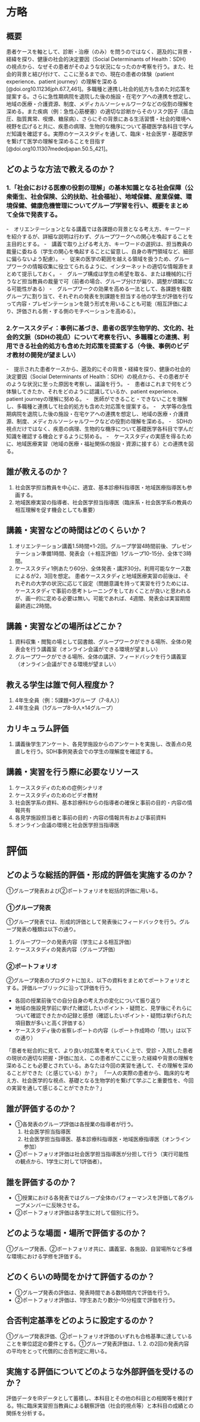

# 方略

## 概要

患者ケースを軸として、診断・治療（のみ）を問うのではなく、遡及的に背景・経緯を探り、健康の社会的決定要因（Social Determinants of Health：SDH）の視点から、なぜその患者がそのような状況になったのか考察を行う。また、社会的背景と結び付けて、ここに至るまでの、現在の患者の体験（patient experience、patient journey）の理解を深める[@doi.org10.11236jph.67.7_461]。多職種と連携し社会的処方も含めた対応策を提案する。さらに急性期病院を退院した後の施設・在宅ケアへの連携を想定し、地域の医療・介護資源、制度、メディカルソーシャルワークなどの役割の理解を深める。また疾病（例：急性心筋梗塞）の適切な診断からそのリスク因子（高血圧、脂質異常、喫煙、糖尿病）、さらにその背景にある生活習慣・社会的環境へ視野を広げると共に、疾患の病理、生物的な機序について基礎医学各科目で学んだ知識を確認する。実際のケーススタディを通して、臨床・社会医学・基礎医学を繋げて医学の理解を深めることを目指す[@doi.org10.11307mededjapan.50.5_421]。

## どのような方法で教えるのか？
### 1.「社会における医療の役割の理解」の基本知識となる社会保障（公衆衛生、社会保険、公的扶助、社会福祉）、地域保健、産業保健、環境保健、健康危機管理についてグループ学習を行い、概要をまとめて全体で発表する。

-　オリエンテーションとなる講義では各課題の背景となる考え方、キーワードを紹介するが、詳細な説明は行わず、グループワークへの関心を喚起することを主目的とする。
-　講義で取り上げる考え方、キーワードの選択は、担当教員の裁量に委ねる（学生の関心を喚起することに留意し、自身の専門領域など、細部に偏らないよう配慮）。
-　従来の医学の範囲を越える領域を扱うため、グループワークの情報収集に役立てられるように、インターネットの適切な情報源をまとめて提示しておく。
-　グループ構成は学生の希望を取る、または機械的に行うなど担当教員の裁量で可（前者の場合、グループ分けが偏り、調整が煩雑になる可能性がある）
-　グループワークの効果を高める一法として、各課題を複数グループに割り当て、それぞれの発表を別課題を担当する他の学生が評価を行なって内容・プレゼンテーションを競う形式を用いることも可能（相互評価により、評価される側・する側のモチベーションを高める）。

### 2.ケーススタディ：事例に基づき、患者の医学生物学的、文化的、社会的文脈（SDHの視点）について考察を行い、多職種との連携、利用できる社会的処方も含めた対応策を提案する（今後、事例のビデオ教材の開発が望ましい）
-　提示された患者ケースから、遡及的にその背景・経緯を探り、健康の社会的決定要因（Social Determinants of Health：SDH）の視点から、その患者がそのような状況に至った原因を考察し、議論を行う。
-　患者はこれまで何をどう体験してきたか、それをどのように認識しているか、patient experience、patient journeyの理解に努める。
-　医師ができること・できないことを理解し、多職種と連携して社会的処方も含めた対応策を提案する。
-　大学等の急性期病院を退院した後の施設・在宅ケアへの連携を想定し、地域の医療・介護資源、制度、メディカルソーシャルワークなどの役割の理解を深める。
-　SDHの視点だけではなく、疾患の病理、生物的な機序について基礎医学各科目で学んだ知識を確認する機会とするように努める。
-　ケーススタディの実感を得るために、地域医療実習（地域の医療・福祉関係の施設・資源に接する）との連携を図る。

## 誰が教えるのか？

1. 社会医学担当教員を中心に、適宜、基本診療科指導医・地域医療指導医も参画する。
2. 地域医療実習の指導者、社会医学担当指導医（臨床系・社会医学系の教員の相互理解を促す機会としても重要）

## 講義・実習などの時間はどのくらいか？

1. オリエンテーション講義1.5時間×1-2回。グループ学習4時間前後、プレゼンテーション準備1時間、発表会（＋相互評価）1グループ10-15分、全体で3時間。
2. ケーススタディ1例あたり60分、全体発表・講評30分。利用可能なケース数によるが2，3回を想定。
患者ケーススタディと地域医療実習の前後は、それぞれの大学の状況に応じて設定（問題意識を持って実習を行うためには、ケーススタディで事前の思考トレーニングをしておくことが良いと思われるが、画一的に定める必要は無い。可能であれば、4週間、発表会は実習期間最終週に2時間。

## 講義・実習などの場所はどこか？

1. 資料収集・閲覧の場として図書館、グループワークができる場所、全体の発表会を行う講義室（オンライン会議ができる環境が望ましい）
2. グループワークができる場所、全体の講評、フィードバックを行う講義室（オンライン会議ができる環境が望ましい）

## 教える学生は誰で何人程度か？

1. 4年生全員（例：5課題×3グループ（7-8人））
2. 4年生全員（1グループ8–9人×14グループ）

## カリキュラム評価

1. 講義後学生アンケート、各見学施設からのアンケートを実施し、改善点の見直しを行う。SDH事例発表会での学生の理解度を確認する。

## 講義・実習を行う際に必要なリソース

1. ケーススタディのための症例シナリオ
2. ケーススタディのためのビデオ教材
3. 社会医学系の資料、基本診療科からの指導者の確保と事前の目的・内容の情報共有
4. 各見学施設担当者と事前の目的・内容の情報共有および事前資料
5. オンライン会議の環境と社会医学担当指導医

# 評価

## どのような総括的評価・形成的評価を実施するのか？

①グループ発表および②ポートフォリオを総括的評価に用いる。

### ①グループ発表
①グループ発表では、形成的評価として発表後にフィードバックを行う。グループ発表の種類は以下の通り。

1. グループワークの発表内容（学生による相互評価）
2. ケーススタディの発表内容（グループ評価）

### ②ポートフォリオ
②グループ発表のプロダクトに加え、以下の資料をまとめてポートフォリオとする。評価ルーブリックに沿って評価を行う。

- 各回の授業前後での自分自身の考え方の変化について振り返り
- 地域の施設見学前に挙げた確認したいポイント・疑問と、見学後にそれらについて確認できたかの記録と感想（確認したいポイント・疑問は挙げられた項目数が多いと高く評価する）
- ケーススタディ後の省察レポートの内容（レポート作成時の「問い」は以下の通り）

「患者を総合的に見て、より良い対応策を考えていく上で、受診・入院した患者の現状の適切な把握・評価に加え、この患者がここに至った経緯や背景の理解を深めることも必要とされている。あなたは今回の実習を通して、その理解を深めることができた（と感じている）か？」
「一人の実際の患者から、臨床的な考え方、社会医学的な視点、基礎となる生物学的を繋げて学ぶこと重要性を、今回の実習を通して感じることができたか？」

## 誰が評価するのか？

- ①各発表のグループ評価は各授業の指導者が行う。
    1. 社会医学担当指導医
    2. 社会医学担当指導医、基本診療科指導医・地域医療指導医（オンライン参加）
- ②ポートフォリオ評価は社会医学担当指導医が分担して行う（実行可能性の観点から、1学生に対して1評価者）。

## 誰を評価するのか？

- ①授業における各発表ではグループ全体のパフォーマンスを評価して各グループメンバーに反映させる。
- ②ポートフォリオ評価は各学生に対して個別に行う。

## どのような場面・場所で評価するのか？

①グループ発表、②ポートフォリオ共に、講義室、各施設、自習場所など多様な環境における学修を評価する。

## どのくらいの時間をかけて評価するのか？

- ①グループ発表の評価は、発表時間である数時間内で評価を行う。
- ②ポートフォリオ評価は、1学生あたり数分–10分程度で評価を行う。

## 合否判定基準をどのように設定するのか？

①グループ発表評価、②ポートフォリオ評価のいずれも合格基準に達していることを単位認定の要件とする。①グループ発表評価は、1. 2. の2回の発表内容の平均をとって代償的に合否判定に用いる。

## 実施する評価についてどのような外部評価を受けるのか？

評価データをIRデータとして蓄積し、本科目とその他の科目との相関等を検討する。特に臨床実習担当教員による観察評価（社会的視点等）と本科目の成績との関係を分析する。

